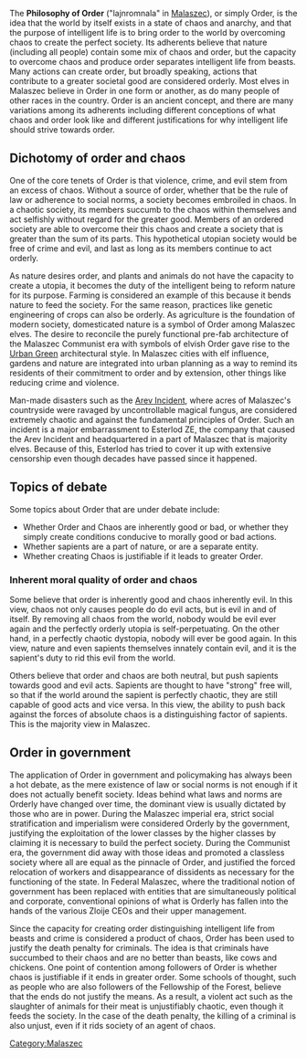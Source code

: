 The **Philosophy of Order** ("lajnromnala" in
[Malaszec](Malaszec_language "wikilink")), or simply Order, is the idea
that the world by itself exists in a state of chaos and anarchy, and
that the purpose of intelligent life is to bring order to the world by
overcoming chaos to create the perfect society. Its adherents believe
that nature (including all people) contain some mix of chaos and order,
but the capacity to overcome chaos and produce order separates
intelligent life from beasts. Many actions can create order, but broadly
speaking, actions that contribute to a greater societal good are
considered orderly. Most elves in Malaszec believe in Order in one form
or another, as do many people of other races in the country. Order is an
ancient concept, and there are many variations among its adherents
including different conceptions of what chaos and order look like and
different justifications for why intelligent life should strive towards
order.

## Dichotomy of order and chaos

One of the core tenets of Order is that violence, crime, and evil stem
from an excess of chaos. Without a source of order, whether that be the
rule of law or adherence to social norms, a society becomes embroiled in
chaos. In a chaotic society, its members succumb to the chaos within
themselves and act selfishly without regard for the greater good.
Members of an ordered society are able to overcome their this chaos and
create a society that is greater than the sum of its parts. This
hypothetical utopian society would be free of crime and evil, and last
as long as its members continue to act orderly.

As nature desires order, and plants and animals do not have the capacity
to create a utopia, it becomes the duty of the intelligent being to
reform nature for its purpose. Farming is considered an example of this
because it bends nature to feed the society. For the same reason,
practices like genetic engineering of crops can also be orderly. As
agriculture is the foundation of modern society, domesticated nature is
a symbol of Order among Malaszec elves. The desire to reconcile the
purely functional pre-fab architecture of the Malaszec Communist era
with symbols of elvish Order gave rise to the [Urban
Green](Architecture_in_Malaszec#The_Urban_Green "wikilink")
architectural style. In Malaszec cities with elf influence, gardens and
nature are integrated into urban planning as a way to remind its
residents of their commitment to order and by extension, other things
like reducing crime and violence.

Man-made disasters such as the [Arev
Incident](Arev_Incident "wikilink"), where acres of Malaszec's
countryside were ravaged by uncontrollable magical fungus, are
considered extremely chaotic and against the fundamental principles of
Order. Such an incident is a major embarrassment to Esterlod ZE, the
company that caused the Arev Incident and headquartered in a part of
Malaszec that is majority elves. Because of this, Esterlod has tried to
cover it up with extensive censorship even though decades have passed
since it happened.

## Topics of debate

Some topics about Order that are under debate include:

- Whether Order and Chaos are inherently good or bad, or whether they
  simply create conditions conducive to morally good or bad actions.
- Whether sapients are a part of nature, or are a separate entity.
- Whether creating Chaos is justifiable if it leads to greater Order.

### Inherent moral quality of order and chaos

Some believe that order is inherently good and chaos inherently evil. In
this view, chaos not only causes people do do evil acts, but is evil in
and of itself. By removing all chaos from the world, nobody would be
evil ever again and the perfectly orderly utopia is self-perpetuating.
On the other hand, in a perfectly chaotic dystopia, nobody will ever be
good again. In this view, nature and even sapients themselves innately
contain evil, and it is the sapient's duty to rid this evil from the
world.

Others believe that order and chaos are both neutral, but push sapients
towards good and evil acts. Sapients are thought to have "strong" free
will, so that if the world around the sapient is perfectly chaotic, they
are still capable of good acts and vice versa. In this view, the ability
to push back against the forces of absolute chaos is a distinguishing
factor of sapients. This is the majority view in Malaszec.

## Order in government

The application of Order in government and policymaking has always been
a hot debate, as the mere existence of law or social norms is not enough
if it does not actually benefit society. Ideas behind what laws and
norms are Orderly have changed over time, the dominant view is usually
dictated by those who are in power. During the Malaszec imperial era,
strict social stratification and imperialism were considered Orderly by
the government, justifying the exploitation of the lower classes by the
higher classes by claiming it is necessary to build the perfect society.
During the Communist era, the government did away with those ideas and
promoted a classless society where all are equal as the pinnacle of
Order, and justified the forced relocation of workers and disappearance
of dissidents as necessary for the functioning of the state. In Federal
Malaszec, where the traditional notion of government has been replaced
with entities that are simultaneously political and corporate,
conventional opinions of what is Orderly has fallen into the hands of
the various Zloije CEOs and their upper management.

Since the capacity for creating order distinguishing intelligent life
from beasts and crime is considered a product of chaos, Order has been
used to justify the death penalty for criminals. The idea is that
criminals have succumbed to their chaos and are no better than beasts,
like cows and chickens. One point of contention among followers of Order
is whether chaos is justifiable if it ends in greater order. Some
schools of thought, such as people who are also followers of the
Fellowship of the Forest, believe that the ends do not justify the
means. As a result, a violent act such as the slaughter of animals for
their meat is unjustifiably chaotic, even though it feeds the society.
In the case of the death penalty, the killing of a criminal is also
unjust, even if it rids society of an agent of chaos.

[Category:Malaszec](Category:Malaszec "wikilink")
